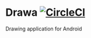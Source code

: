 # Drawa [![CircleCI](https://circleci.com/gh/solkin/drawa-android.svg?style=svg)](https://circleci.com/gh/solkin/drawa-android)
Drawing application for Android

